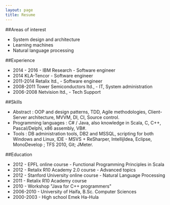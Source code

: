 ```yaml
---
layout: page
title: Resume
---
```


##Areas of interest
* System design and architecture
* Learning machines
* Natural language processing

##Experience
* 2014 - 2016 - IBM Research - Software engineer
* 2014 KLA-Tencor - Software engineer
* 2011-2014 Retalix ltd., - Software engineer
* 2008-2011 Tower Semiconductors ltd., - IT, System administration
* 2006-2008 Netvision ltd., - Tech Support

##Skills
* Abstract : OOP and design patterns, TDD, Agile methodologies, Client-Server architecture, MVVM, DI, CI, Source control.
* Programming languages : C# / Java, also knowledge in Scala, C, C++, Pascal/Delphi, x86 assembly, VB#.
* Tools : DB administration tools, DB2 and MSSQL, scripting for both Windows and Linux, IDE - MSVS + ReSharper, IntellijIdea, Eclipse, MonoDevelop ; TFS 2010, Git; JMeter.

##Education
* 2012 - EPFL online course - Functional Programming Principles in Scala
* 2012 - Retalix R10 Academy 2.0 course - Advanced topics
* 2012 - Stanford University online course -  Natural Language Processing
* 2011 - Retalix R10 Academy course
* 2010 - Workshop "Java for C++ programmers"
* 2006-2010 - University of Haifa, B.Sc. Computer Sciences
* 2000-2003 - High school Emek Ha-Hula
